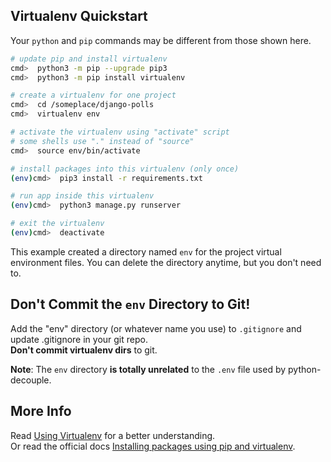 ## Virtualenv Quickstart

Your `python` and `pip` commands may be different from those shown here.

```bash
# update pip and install virtualenv
cmd>  python3 -m pip --upgrade pip3
cmd>  python3 -m pip install virtualenv

# create a virtualenv for one project
cmd>  cd /someplace/django-polls
cmd>  virtualenv env

# activate the virtualenv using "activate" script
# some shells use "." instead of "source"
cmd>  source env/bin/activate 

# install packages into this virtualenv (only once)
(env)cmd>  pip3 install -r requirements.txt

# run app inside this virtualenv
(env)cmd>  python3 manage.py runserver

# exit the virtualenv
(env)cmd>  deactivate
```

This example created a directory named `env` for the project virtual environment files.
You can delete the directory anytime, but you don't need to.

## Don't Commit the `env` Directory to Git!

Add the "env" directory (or whatever name you use) to `.gitignore`
and update .gitignore in your git repo.    
**Don't commit virtualenv dirs** to git.

**Note**: The `env` directory **is totally unrelated** to the `.env` file used by python-decouple.

## More Info

Read [Using Virtualenv](virtualenv) for a better understanding.    
Or read the official docs [Installing packages using pip and virtualenv][virtualenv].

[virtualenv]: https://packaging.python.org/guides/installing-using-pip-and-virtual-environments/
